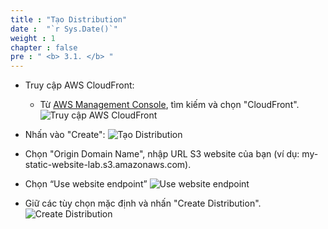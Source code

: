 ```yaml
---
title : "Tạo Distribution"
date :  "`r Sys.Date()`" 
weight : 1 
chapter : false
pre : " <b> 3.1. </b> "
---
```



- Truy cập AWS CloudFront:
  - Từ [AWS Management Console](https://aws.amazon.com/console/), tìm kiếm và chọn "CloudFront".
![Truy cập AWS CloudFront](/image/done17.png)

- Nhấn vào "Create":
![Tạo Distribution](/image/done18.png)

- Chọn "Origin Domain Name", nhập URL S3 website của bạn (ví dụ: my-static-website-lab.s3.amazonaws.com).
- Chọn “Use website endpoint”
![Use website endpoint](/image/done19.png)
- Giữ các tùy chọn mặc định và nhấn "Create Distribution".
![Create Distribution](/image/done20.png)
